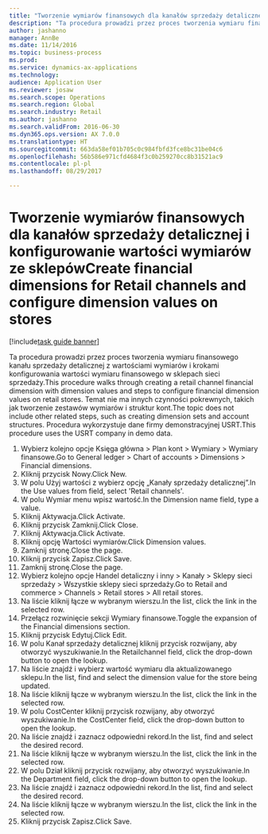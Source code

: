 ```yaml
--- 
title: "Tworzenie wymiarów finansowych dla kanałów sprzedaży detalicznej i konfigurowanie wartości wymiarów ze sklepów"
description: "Ta procedura prowadzi przez proces tworzenia wymiaru finansowego kanału sprzedaży detalicznej z wartościami wymiarów i krokami konfigurowania wartości wymiaru finansowego w sklepach sieci sprzedaży."
author: jashanno
manager: AnnBe
ms.date: 11/14/2016
ms.topic: business-process
ms.prod: 
ms.service: dynamics-ax-applications
ms.technology: 
audience: Application User
ms.reviewer: josaw
ms.search.scope: Operations
ms.search.region: Global
ms.search.industry: Retail
ms.author: jashanno
ms.search.validFrom: 2016-06-30
ms.dyn365.ops.version: AX 7.0.0
ms.translationtype: HT
ms.sourcegitcommit: 663da58ef01b705c0c984fbfd3fce8bc31be04c6
ms.openlocfilehash: 56b586e971cfd4684f3c0b259270cc8b31521ac9
ms.contentlocale: pl-pl
ms.lasthandoff: 08/29/2017

---
```

# <a name="create-financial-dimensions-for-retail-channels-and-configure-dimension-values-on-stores"></a><span data-ttu-id="604b6-103">Tworzenie wymiarów finansowych dla kanałów sprzedaży detalicznej i konfigurowanie wartości wymiarów ze sklepów</span><span class="sxs-lookup"><span data-stu-id="604b6-103">Create financial dimensions for Retail channels and configure dimension values on stores</span></span>

[!include[task guide banner](../includes/task-guide-banner.md)]

<span data-ttu-id="604b6-104">Ta procedura prowadzi przez proces tworzenia wymiaru finansowego kanału sprzedaży detalicznej z wartościami wymiarów i krokami konfigurowania wartości wymiaru finansowego w sklepach sieci sprzedaży.</span><span class="sxs-lookup"><span data-stu-id="604b6-104">This procedure walks through creating a retail channel financial dimension with dimension values and steps to configure financial dimension values on retail stores.</span></span> <span data-ttu-id="604b6-105">Temat nie ma innych czynności pokrewnych, takich jak tworzenie zestawów wymiarów i struktur kont.</span><span class="sxs-lookup"><span data-stu-id="604b6-105">The topic does not include other related steps, such as creating dimension sets and account structures.</span></span> <span data-ttu-id="604b6-106">Procedura wykorzystuje dane firmy demonstracyjnej USRT.</span><span class="sxs-lookup"><span data-stu-id="604b6-106">This procedure uses the USRT company in demo data.</span></span>

1. <span data-ttu-id="604b6-107">Wybierz kolejno opcje Księga główna > Plan kont > Wymiary > Wymiary finansowe.</span><span class="sxs-lookup"><span data-stu-id="604b6-107">Go to General ledger > Chart of accounts > Dimensions > Financial dimensions.</span></span>
2. <span data-ttu-id="604b6-108">Kliknij przycisk Nowy.</span><span class="sxs-lookup"><span data-stu-id="604b6-108">Click New.</span></span>
3. <span data-ttu-id="604b6-109">W polu Użyj wartości z wybierz opcję „Kanały sprzedaży detalicznej”.</span><span class="sxs-lookup"><span data-stu-id="604b6-109">In the Use values from field, select 'Retail channels'.</span></span>
4. <span data-ttu-id="604b6-110">W polu Wymiar menu wpisz wartość.</span><span class="sxs-lookup"><span data-stu-id="604b6-110">In the Dimension name field, type a value.</span></span>
5. <span data-ttu-id="604b6-111">Kliknij Aktywacja.</span><span class="sxs-lookup"><span data-stu-id="604b6-111">Click Activate.</span></span>
6. <span data-ttu-id="604b6-112">Kliknij przycisk Zamknij.</span><span class="sxs-lookup"><span data-stu-id="604b6-112">Click Close.</span></span>
7. <span data-ttu-id="604b6-113">Kliknij Aktywacja.</span><span class="sxs-lookup"><span data-stu-id="604b6-113">Click Activate.</span></span>
8. <span data-ttu-id="604b6-114">Kliknij opcję Wartości wymiarów.</span><span class="sxs-lookup"><span data-stu-id="604b6-114">Click Dimension values.</span></span>
9. <span data-ttu-id="604b6-115">Zamknij stronę.</span><span class="sxs-lookup"><span data-stu-id="604b6-115">Close the page.</span></span>
10. <span data-ttu-id="604b6-116">Kliknij przycisk Zapisz.</span><span class="sxs-lookup"><span data-stu-id="604b6-116">Click Save.</span></span>
11. <span data-ttu-id="604b6-117">Zamknij stronę.</span><span class="sxs-lookup"><span data-stu-id="604b6-117">Close the page.</span></span>
12. <span data-ttu-id="604b6-118">Wybierz kolejno opcje Handel detaliczny i inny > Kanały > Sklepy sieci sprzedaży > Wszystkie sklepy sieci sprzedaży.</span><span class="sxs-lookup"><span data-stu-id="604b6-118">Go to Retail and commerce > Channels > Retail stores > All retail stores.</span></span>
13. <span data-ttu-id="604b6-119">Na liście kliknij łącze w wybranym wierszu.</span><span class="sxs-lookup"><span data-stu-id="604b6-119">In the list, click the link in the selected row.</span></span>
14. <span data-ttu-id="604b6-120">Przełącz rozwinięcie sekcji Wymiary finansowe.</span><span class="sxs-lookup"><span data-stu-id="604b6-120">Toggle the expansion of the Financial dimensions section.</span></span>
15. <span data-ttu-id="604b6-121">Kliknij przycisk Edytuj.</span><span class="sxs-lookup"><span data-stu-id="604b6-121">Click Edit.</span></span>
16. <span data-ttu-id="604b6-122">W polu Kanał sprzedaży detalicznej kliknij przycisk rozwijany, aby otworzyć wyszukiwanie.</span><span class="sxs-lookup"><span data-stu-id="604b6-122">In the Retailchannel field, click the drop-down button to open the lookup.</span></span>
17. <span data-ttu-id="604b6-123">Na liście znajdź i wybierz wartość wymiaru dla aktualizowanego sklepu.</span><span class="sxs-lookup"><span data-stu-id="604b6-123">In the list, find and select the dimension value for the store being updated.</span></span>
18. <span data-ttu-id="604b6-124">Na liście kliknij łącze w wybranym wierszu.</span><span class="sxs-lookup"><span data-stu-id="604b6-124">In the list, click the link in the selected row.</span></span>
19. <span data-ttu-id="604b6-125">W polu CostCenter kliknij przycisk rozwijany, aby otworzyć wyszukiwanie.</span><span class="sxs-lookup"><span data-stu-id="604b6-125">In the CostCenter field, click the drop-down button to open the lookup.</span></span>
20. <span data-ttu-id="604b6-126">Na liście znajdź i zaznacz odpowiedni rekord.</span><span class="sxs-lookup"><span data-stu-id="604b6-126">In the list, find and select the desired record.</span></span>
21. <span data-ttu-id="604b6-127">Na liście kliknij łącze w wybranym wierszu.</span><span class="sxs-lookup"><span data-stu-id="604b6-127">In the list, click the link in the selected row.</span></span>
22. <span data-ttu-id="604b6-128">W polu Dział kliknij przycisk rozwijany, aby otworzyć wyszukiwanie.</span><span class="sxs-lookup"><span data-stu-id="604b6-128">In the Department field, click the drop-down button to open the lookup.</span></span>
23. <span data-ttu-id="604b6-129">Na liście znajdź i zaznacz odpowiedni rekord.</span><span class="sxs-lookup"><span data-stu-id="604b6-129">In the list, find and select the desired record.</span></span>
24. <span data-ttu-id="604b6-130">Na liście kliknij łącze w wybranym wierszu.</span><span class="sxs-lookup"><span data-stu-id="604b6-130">In the list, click the link in the selected row.</span></span>
25. <span data-ttu-id="604b6-131">Kliknij przycisk Zapisz.</span><span class="sxs-lookup"><span data-stu-id="604b6-131">Click Save.</span></span>


